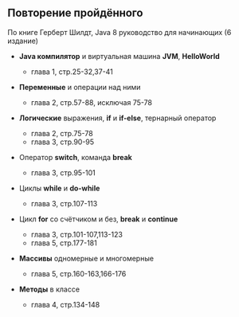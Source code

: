 ## Повторение пройдённого

По книге Герберт Шилдт, Java 8 руководство для начинающих (6 издание)

- **Java компилятор** и виртуальная машина **JVM**, **HelloWorld**
  - глава 1, стр.25-32,37-41

- **Переменные** и операции над ними
  - глава 2, стр.57-88, исключая 75-78

- **Логические** выражения, **if** и **if-else**, тернарный оператор
  - глава 2, стр.75-78
  - глава 3, стр.90-95

- Оператор **switch**, команда **break**
  - глава 3, стр.95-101

- Циклы **while** и **do-while**
  - глава 3, стр.107-113

- Цикл **for** со счётчиком и без, **break** и **continue**
  - глава 3, стр.101-107,113-123
  - глава 5, стр.177-181

- **Массивы** одномерные и многомерные
  - глава 5, стр.160-163,166-176

- **Методы** в классе
  - глава 4, стр.134-148